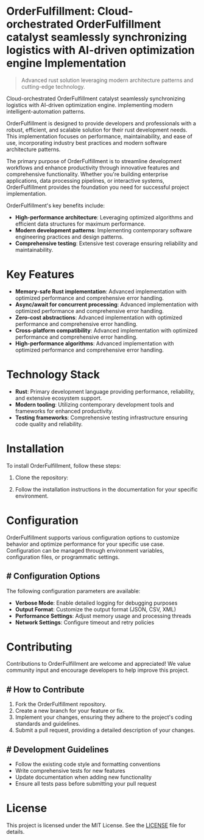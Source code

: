 <!-- fallback_OrderFulfillment_20250810043650_12292 -->

# OrderFulfillment: Cloud-orchestrated OrderFulfillment catalyst seamlessly synchronizing logistics with AI-driven optimization engine Implementation
> Advanced rust solution leveraging modern architecture patterns and cutting-edge technology.

Cloud-orchestrated OrderFulfillment catalyst seamlessly synchronizing logistics with AI-driven optimization engine. implementing modern intelligent-automation patterns.

OrderFulfillment is designed to provide developers and professionals with a robust, efficient, and scalable solution for their rust development needs. This implementation focuses on performance, maintainability, and ease of use, incorporating industry best practices and modern software architecture patterns.

The primary purpose of OrderFulfillment is to streamline development workflows and enhance productivity through innovative features and comprehensive functionality. Whether you're building enterprise applications, data processing pipelines, or interactive systems, OrderFulfillment provides the foundation you need for successful project implementation.

OrderFulfillment's key benefits include:

* **High-performance architecture**: Leveraging optimized algorithms and efficient data structures for maximum performance.
* **Modern development patterns**: Implementing contemporary software engineering practices and design patterns.
* **Comprehensive testing**: Extensive test coverage ensuring reliability and maintainability.

# Key Features

* **Memory-safe Rust implementation**: Advanced implementation with optimized performance and comprehensive error handling.
* **Async/await for concurrent processing**: Advanced implementation with optimized performance and comprehensive error handling.
* **Zero-cost abstractions**: Advanced implementation with optimized performance and comprehensive error handling.
* **Cross-platform compatibility**: Advanced implementation with optimized performance and comprehensive error handling.
* **High-performance algorithms**: Advanced implementation with optimized performance and comprehensive error handling.

# Technology Stack

* **Rust**: Primary development language providing performance, reliability, and extensive ecosystem support.
* **Modern tooling**: Utilizing contemporary development tools and frameworks for enhanced productivity.
* **Testing frameworks**: Comprehensive testing infrastructure ensuring code quality and reliability.

# Installation

To install OrderFulfillment, follow these steps:

1. Clone the repository:


2. Follow the installation instructions in the documentation for your specific environment.

# Configuration

OrderFulfillment supports various configuration options to customize behavior and optimize performance for your specific use case. Configuration can be managed through environment variables, configuration files, or programmatic settings.

## # Configuration Options

The following configuration parameters are available:

* **Verbose Mode**: Enable detailed logging for debugging purposes
* **Output Format**: Customize the output format (JSON, CSV, XML)
* **Performance Settings**: Adjust memory usage and processing threads
* **Network Settings**: Configure timeout and retry policies

# Contributing

Contributions to OrderFulfillment are welcome and appreciated! We value community input and encourage developers to help improve this project.

## # How to Contribute

1. Fork the OrderFulfillment repository.
2. Create a new branch for your feature or fix.
3. Implement your changes, ensuring they adhere to the project's coding standards and guidelines.
4. Submit a pull request, providing a detailed description of your changes.

## # Development Guidelines

* Follow the existing code style and formatting conventions
* Write comprehensive tests for new features
* Update documentation when adding new functionality
* Ensure all tests pass before submitting your pull request

# License

This project is licensed under the MIT License. See the [LICENSE](https://github.com/laurindoisaac/OrderFulfillment/blob/main/LICENSE) file for details.
